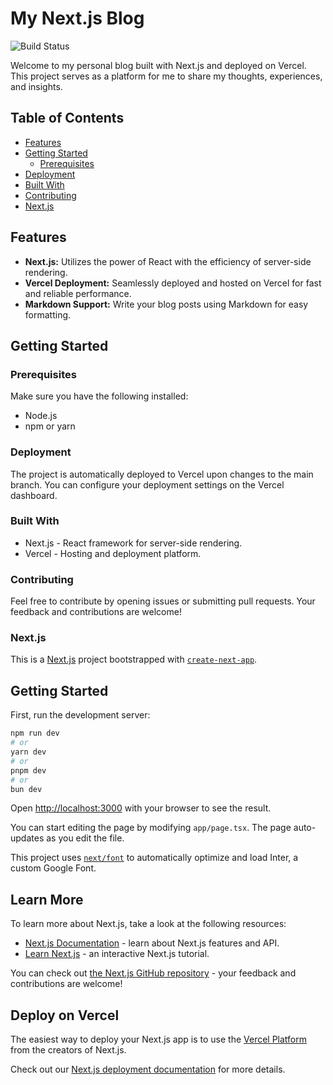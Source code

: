 # My Next.js Blog

![Build Status](https://img.shields.io/badge/build-passing-brightgreen)

Welcome to my personal blog built with Next.js and deployed on Vercel. This project serves as a platform for me to share my thoughts, experiences, and insights.

## Table of Contents

- [Features](#features)
- [Getting Started](#getting-started)
  - [Prerequisites](#prerequisites)
- [Deployment](#deployment)
- [Built With](#built-with)
- [Contributing](#contributing)
- [Next.js](#nextjs)

## Features

- **Next.js:** Utilizes the power of React with the efficiency of server-side rendering.
- **Vercel Deployment:** Seamlessly deployed and hosted on Vercel for fast and reliable performance.
- **Markdown Support:** Write your blog posts using Markdown for easy formatting.

## Getting Started

### Prerequisites

Make sure you have the following installed:

- Node.js
- npm or yarn

### Deployment

The project is automatically deployed to Vercel upon changes to the main branch. You can configure your deployment settings on the Vercel dashboard.

### Built With

- Next.js - React framework for server-side rendering.
- Vercel - Hosting and deployment platform.

### Contributing

Feel free to contribute by opening issues or submitting pull requests. Your feedback and contributions are welcome!

### Next.js

This is a [Next.js](https://nextjs.org/) project bootstrapped with [`create-next-app`](https://github.com/vercel/next.js/tree/canary/packages/create-next-app).

## Getting Started

First, run the development server:

```bash
npm run dev
# or
yarn dev
# or
pnpm dev
# or
bun dev
```

Open [http://localhost:3000](http://localhost:3000) with your browser to see the result.

You can start editing the page by modifying `app/page.tsx`. The page auto-updates as you edit the file.

This project uses [`next/font`](https://nextjs.org/docs/basic-features/font-optimization) to automatically optimize and load Inter, a custom Google Font.

## Learn More

To learn more about Next.js, take a look at the following resources:

- [Next.js Documentation](https://nextjs.org/docs) - learn about Next.js features and API.
- [Learn Next.js](https://nextjs.org/learn) - an interactive Next.js tutorial.

You can check out [the Next.js GitHub repository](https://github.com/vercel/next.js/) - your feedback and contributions are welcome!

## Deploy on Vercel

The easiest way to deploy your Next.js app is to use the [Vercel Platform](https://vercel.com/new?utm_medium=default-template&filter=next.js&utm_source=create-next-app&utm_campaign=create-next-app-readme) from the creators of Next.js.

Check out our [Next.js deployment documentation](https://nextjs.org/docs/deployment) for more details.
